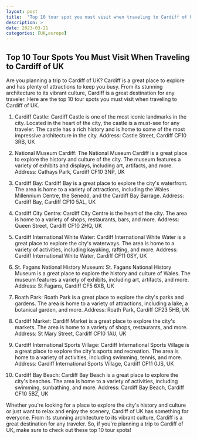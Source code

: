 ```yaml
---
layout: post
title:  "Top 10 tour spot you must visit when traveling to Cardiff of UK"
description: >
date: 2023-03-21
categories: [UK,europe]
---
```


## Top 10 Tour Spots You Must Visit When Traveling to Cardiff of UK
Are you planning a trip to Cardiff of UK? Cardiff is a great place to explore and has plenty of attractions to keep you busy. From its stunning architecture to its vibrant culture, Cardiff is a great destination for any traveler. Here are the top 10 tour spots you must visit when traveling to Cardiff of UK. 

1. Cardiff Castle: Cardiff Castle is one of the most iconic landmarks in the city. Located in the heart of the city, the castle is a must-see for any traveler. The castle has a rich history and is home to some of the most impressive architecture in the city. Address: Castle Street, Cardiff CF10 3RB, UK 

2. National Museum Cardiff: The National Museum Cardiff is a great place to explore the history and culture of the city. The museum features a variety of exhibits and displays, including art, artifacts, and more. Address: Cathays Park, Cardiff CF10 3NP, UK 

3. Cardiff Bay: Cardiff Bay is a great place to explore the city's waterfront. The area is home to a variety of attractions, including the Wales Millennium Centre, the Senedd, and the Cardiff Bay Barrage. Address: Cardiff Bay, Cardiff CF10 5AL, UK 

4. Cardiff City Centre: Cardiff City Centre is the heart of the city. The area is home to a variety of shops, restaurants, bars, and more. Address: Queen Street, Cardiff CF10 2HQ, UK 

5. Cardiff International White Water: Cardiff International White Water is a great place to explore the city's waterways. The area is home to a variety of activities, including kayaking, rafting, and more. Address: Cardiff International White Water, Cardiff CF11 0SY, UK 

6. St. Fagans National History Museum: St. Fagans National History Museum is a great place to explore the history and culture of Wales. The museum features a variety of exhibits, including art, artifacts, and more. Address: St Fagans, Cardiff CF5 6XB, UK 

7. Roath Park: Roath Park is a great place to explore the city's parks and gardens. The area is home to a variety of attractions, including a lake, a botanical garden, and more. Address: Roath Park, Cardiff CF23 5HB, UK 

8. Cardiff Market: Cardiff Market is a great place to explore the city's markets. The area is home to a variety of shops, restaurants, and more. Address: St Mary Street, Cardiff CF10 1AU, UK 

9. Cardiff International Sports Village: Cardiff International Sports Village is a great place to explore the city's sports and recreation. The area is home to a variety of activities, including swimming, tennis, and more. Address: Cardiff International Sports Village, Cardiff CF11 0JS, UK 

10. Cardiff Bay Beach: Cardiff Bay Beach is a great place to explore the city's beaches. The area is home to a variety of activities, including swimming, sunbathing, and more. Address: Cardiff Bay Beach, Cardiff CF10 5BZ, UK 

Whether you're looking for a place to explore the city's history and culture or just want to relax and enjoy the scenery, Cardiff of UK has something for everyone. From its stunning architecture to its vibrant culture, Cardiff is a great destination for any traveler. So, if you're planning a trip to Cardiff of UK, make sure to check out these top 10 tour spots!